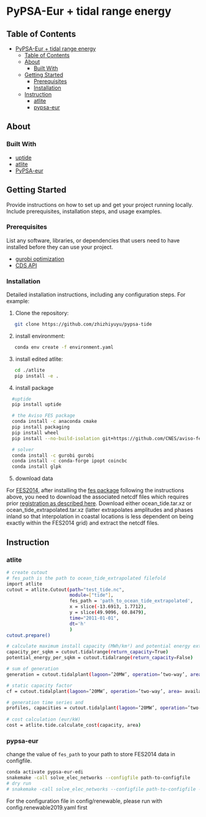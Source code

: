 # PyPSA-Eur + tidal range energy

## Table of Contents

- [PyPSA-Eur + tidal range energy](#pypsa-eur--tidal-range-energy)
  - [Table of Contents](#table-of-contents)
  - [About](#about)
    - [Built With](#built-with)
  - [Getting Started](#getting-started)
    - [Prerequisites](#prerequisites)
    - [Installation](#installation)
  - [Instruction](#instruction)
    - [atlite](#atlite)
    - [pypsa-eur](#pypsa-eur)

## About

### Built With

- [uptide](https://github.com/stephankramer/uptide)
- [atlite](https://github.com/PyPSA/atlite)
- [PyPSA-eur](https://github.com/PyPSA/pypsa-eur)


## Getting Started

Provide instructions on how to set up and get your project running locally. Include prerequisites, installation steps, and usage examples.

### Prerequisites

List any software, libraries, or dependencies that users need to have installed before they can use your project.

- [gurobi optimization](https://www.gurobi.com/academia/academic-program-and-licenses/)
- [CDS API](https://cds.climate.copernicus.eu/api-how-to)


### Installation

Detailed installation instructions, including any configuration steps. For example:

1. Clone the repository:

```bash
   git clone https://github.com/zhizhiyuyu/pypsa-tide
```

2. install environment:
```bash
   conda env create -f environment.yaml
```
3. install edited atlite:
```bash
   cd ./atlite
   pip install -e .
```

4. install package
```bash
  #uptide 
  pip install uptide

  # the Aviso FES package
  conda install -c anaconda cmake
  pip install packaging
  pip install wheel
  pip install --no-build-isolation git+https://github.com/CNES/aviso-fes/

  # solver  
  conda install -c gurobi gurobi
  conda install -c conda-forge ipopt coincbc
  conda install glpk  
```
5. download data
   
  For
  [FES2014](https://www.aviso.altimetry.fr/en/data/products/auxiliary-products/global-tide-fes.html),
  after installing the [fes package](https://github.com/CNES/aviso-fes/)
  following the instructions above, you need to download the associated netcdf files
  which requires prior [registration as
  described here](
  https://www.aviso.altimetry.fr/en/data/products/auxiliary-products/global-tide-fes.html).
  Download either ocean_tide.tar.xz or ocean_tide_extrapolated.tar.xz (latter
  extrapolates amplitudes and phases inland so that interpolation in coastal
  locations is less dependent on being exactly within the FES2014 grid) and
  extract the netcdf files.

## Instruction

### atlite
```bash
# create cutout
# fes_path is the path to ocean_tide_extrapolated filefold
import atlite
cutout = atlite.Cutout(path="test_tide.nc",
                       module=["tide"],
                       fes_path = 'path_to_ocean_tide_extrapolated',
                       x = slice(-13.6913, 1.7712), 
                       y = slice(49.9096, 60.8479),
                       time="2011-01-01", 
                       dt='h' 
                       )
cutout.prepare()

# calculate maximum install capacity (MWh/km²) and potential energy extracted from tidal range (kWh/m²)
capacity_per_sqkm = cutout.tidalrange(return_capacity=True) 
potential_energy_per_sqkm = cutout.tidalrange(return_capacity=False) 

# sum of generation
generation = cutout.tidalplant(lagoon=’20MW’, operation=’two-way’, area= available_area)

# static capacity factor
cf = cutout.tidalplant(lagoon=’20MW’, operation=’two-way’, area= available_area , capacity_factor=True)

# generation time series and
profiles, capacities = cutout.tidalplant(lagoon=’20MW’, operation=’two-way’, area= available_area , layout=layout , matrix=availability , return_capacity= True)
 
# cost calculation (eur/kW)
cost = atlite.tide.calculate_cost(capacity, area)

```
### pypsa-eur
change the value of ```fes_path``` to your path to store FES2014 data in configfile.

```bash
conda activate pypsa-eur-edi
snakemake -call solve_elec_networks --configfile path-to-configfile
# dry run
# snakemake -call solve_elec_networks --configfile path-to-configfile -n
```
For the configuration file in config/renewable, please run with config.renewable2019.yaml first


